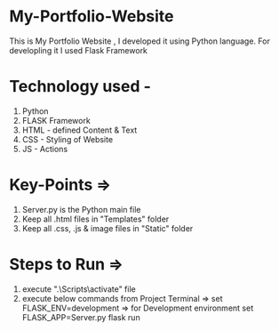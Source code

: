# My-Portfolio-Website

This is My Portfolio Website , I developed it using Python language.
For developling it I used Flask Framework

# Technology used -
1) Python 
2) FLASK Framework
3) HTML - defined Content & Text
4) CSS - Styling of Website
5) JS - Actions

# Key-Points =>
1) Server.py is the Python main file
2) Keep all .html files in "Templates" folder
3) Keep all .css, .js & image files in "Static" folder

# Steps to Run =>
1) execute ".\Scripts\activate" file
2) execute below commands from Project Terminal =>
    set FLASK_ENV=development  => for Development environment
    set FLASK_APP=Server.py
    flask run
